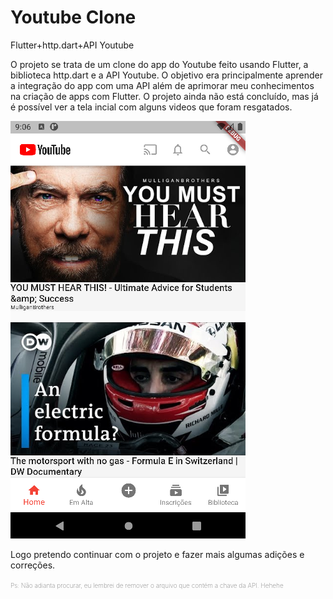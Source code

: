 # Youtube Clone

Flutter+http.dart+API Youtube 

O projeto se trata de um clone do app do Youtube feito usando Flutter, a biblioteca http.dart e a API Youtube. O objetivo era principalmente aprender a integração do app com uma API além de aprimorar meu conhecimentos na criação de apps com Flutter. O projeto ainda não está concluído, mas já é possível ver a tela incial com alguns videos que foram resgatados. 


![Tela inicial clone Youtube](assets/images/README/print.png?raw=true "Employee Data title")

Logo pretendo continuar com o projeto e fazer mais algumas adições e correções.

<span style="color:grey;font-weight:200;font-size:10px"> 
Ps: Não adianta procurar, eu lembrei de remover o arquivo que contém a chave da API. Hehehe
</span>


